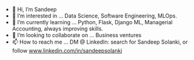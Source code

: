 - 👋 Hi, I’m Sandeep 
- 👀 I’m interested in ... Data Science, Software Engineering, MLOps.
- 🌱 I’m currently learning ... Python, Flask, Django ML, Managerial Accounting, always improving skills. 
- 💞️ I’m looking to collaborate on ... Business ventures
- 📫 How to reach me ... DM @ LinkedIn: search for Sandeep Solanki, or follow www.linkedin.com/in/sandeepsolanki

<!---
manoritesandeep/manoritesandeep is a ✨ special ✨ repository because its `README.md` (this file) appears on your GitHub profile.
You can click the Preview link to take a look at your changes.
--->
